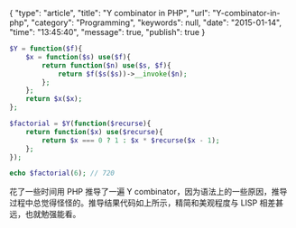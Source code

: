 {
    "type": "article",
    "title": "Y combinator in PHP",
    "url": "Y-combinator-in-php",
    "category": "Programming",
    "keywords": null,
    "date": "2015-01-14",
    "time": "13:45:40",
    "message": true,
    "publish": true
}

```php
$Y = function($f){
    $x = function($s) use($f){
        return function($n) use($s, $f){
            return $f($s($s))->__invoke($n);
        };
    };
    return $x($x);
};

$factorial = $Y(function($recurse){
    return function($x) use($recurse){
        return $x === 0 ? 1 : $x * $recurse($x - 1);  
    };         
});

echo $factorial(6); // 720
```

花了一些时间用 PHP 推导了一遍 Y combinator，因为语法上的一些原因，推导过程中总觉得怪怪的。推导结果代码如上所示，精简和美观程度与 LISP 相差甚远，也就勉强能看。
